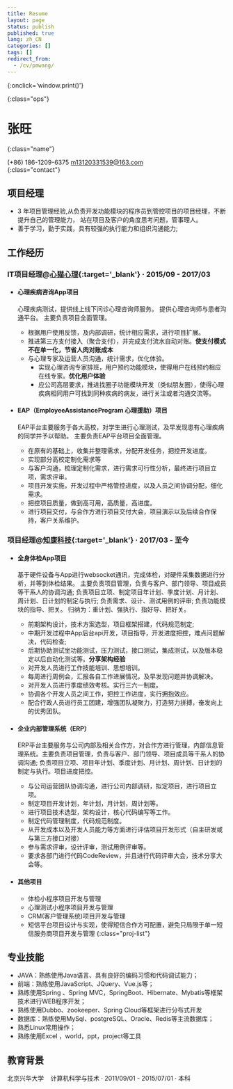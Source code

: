 ```yaml
---
title: Resume
layout: page
status: publish
published: true
lang: zh_CN
categories: []
tags: []
redirect_from:
  - /cv/pmwang/
---
```


<link href="/assets/css/resume.css" rel="stylesheet" />
<style type="text/css">
.post-content {
	font-family: 'PingFang SC', 'Hiragino Sans GB',
		'Microsoft YaHei',
		'WenQuanYi Micro Hei',
		'Helvetica Neue', Helvetica, Arial, sans-serif;
}

.post-content h4 {
	font-size: 16px;
	margin-bottom: 5px;
}

ul.proj-list {
	margin: 0;
	list-style: none;
}

ul.proj-list > li > ul {
	margin-left: 30px;
	list-style: initial;
}
</style>

[<i class="fa fa-language"></i>](/resume/ '英文简历')
[<i class="fa fa-print"></i>](# '打印简历'){:onclick='window.print()'}
<!--
[<i class="fa fa-download"></i>](/assets/resume.pdf '下载简历')
-->
{:class="ops"}

# 张旺
{:class="name"}

<i class="fa fa-fw fa-phone"></i> (+86) 186-1209-6375
<i class="fa fa-fw fa-envelope-o"></i> [m13120331539@163.com](mailto:m13120331539@163.com)
<br/>
{:class="contact"}

## 项目经理

* 3 年项目管理经验,从负责开发功能模块的程序员到管控项目的项目经理，不断提升自己的管理能力，
站在项目及客户的角度思考问题，管事理人。
* 善于学习，勤于实践，具有较强的执行能力和组织沟通能力;

## 工作经历

### IT项目经理@[心猫心理](https://www.120xinmao.com){:target='_blank'} &middot; 2015/09 - 2017/03

* #### 心理疾病咨询App项目

	心理疾病测试，提供线上线下问诊心理咨询师服务。
	提供心理咨询师与患者沟通平台。
	主要负责项目全面管理。

	* 根据用户使用反馈，及内部调研，统计相应需求，进行项目扩展。
	* 推进第三方支付接入（聚合支付），并完成支付流水自动对账。**使支付模式不在单一化，节省人肉对账成本**
  * 与心理专家及运营人员沟通，统计需求，优化体验。
	* 实现心理咨询专家排班，用户预约功能模块，使得用户在线预约相应在线专家。**优化用户体验**
	* 应公司高层要求，推进找圈子功能模块开发（类似朋友圈），使得心理疾病相同用户可找到同种疾病的病友，进行关注或者沟通交流等。

* #### EAP（EmployeeAssistanceProgram 心理援助）项目

	EAP平台主要服务于各大高校，对学生进行心理测试，及早发现患有心理疾病的同学并予以帮助。
	主要负责EAP平台项目全面管理。
  
  * 在原有的基础上，收集并整理需求，分配开发任务，把控开发进度。
  * 实现部分高校定制化需求等
  * 与客户沟通，梳理定制化需求，进行需求可行性分析，最终进行项目立项，需求评审。
  * 项目开发实施，开发过程中严格管控进度，以及人员之间协调分配，细化需求。
  * 把控项目质量，做到高可用，高质量，高进度。
  * 进行项目交付，与合作方进行项目交付大会，项目演示以及后续合作保持，客户关系维护。
  
### 项目经理@[知康科技](http://www.zhikangkeji.com){:target='_blank'} &middot; 2017/03 - 至今

* #### 全身体检App项目

	基于硬件设备与App进行websocket通讯，完成体检，对硬件采集数据进行分析，并等到体检结果。
	主要负责项目管理，负责与客户、部门领导、项目成员等干系人的协调沟通;
  负责项目立项、制定项目年计划、季度计划、月计划、周计划、日计划的制定与执行;
  负责需求、设计、测试用例的评审;
  负责功能模块的指导、把关。
  归纳为：重计划、强执行、指好导、把好关。
  
	* 前期架构设计，技术方案选型，项目框架搭建，代码规范制定;
	* 中期开发过程中App后台api开发，项目指导，开发进度把控，难点问题解决，代码检查;
	* 后期协助测试坐功能测试，压力测试，接口测试，集成测试，以及版本稳定以后自动化测试等。**分享架构经验**
  	* 对开发人员进行工作技能培训、思想培训。
    * 每周进行周例会，汇报各自工作进展情况，及早发现问题并协调解决。
    * 对开发人员进行季度绩效考核。实行三六一制度。
    * 协调各个开发人员之间工作，把控工作进度，实行拥抱效应。
    * 配合行政人员进行员工团建，增强团队凝聚力，打造努力拼搏，奋发向上的优秀团队。


* #### 企业内部管理系统（ERP）

	ERP平台主要服务与公司内部及相关合作方，对合作方进行管理，内部信息管理系统。主要负责项目管理，负责与客户、部门领导、项目成员等干系人的协调沟通;
  负责项目立项、项目年计划、季度计划、月计划、周计划、日计划的制定与执行。项目进度把控。
  
  * 与公司运营团队协调沟通，进行公司内部调研，拟定项目，进行项目立项。
  * 制定项目开发计划，年计划，月计划，周计划等。
  * 进行项目技术选型，架构设计，核心代码编写等工作。
   * 制定代码管理制度，代码规范制度。
   * 从开发成本以及开发人员能力等方面进行评估项目开发形式（自主研发或与第三方接口对接）
   * 参与需求评审，设计评审，测试用例评审等。
   * 要求各部门进行代码CodeReview，并且进行代码评审大会，技术分享大会等。
* #### 其他项目

	* 体检小程序项目开发与管理
	* 心理测试小程序项目开发与管理
	* CRM(客户管理系统)项目开发与管理
	* 短信平台项目设计与实现，使得短信合作方可配置，避免只局限于单一短信服务商项目开发与管理
{:class="proj-list"}

## 专业技能

* JAVA：熟练使用Java语言、具有良好的编码习惯和代码调试能力；
* 前端：熟练使用JavaScript、JQuery、Vue.js等；
* 熟练使用Spring 、Spring MVC，SpringBoot、Hibernate、Mybatis等框架技术进行WEB程序开发；
* 熟练使用Dubbo、zookeeper、Spring Cloud等框架进行分布式开发 
* 数据库：熟练使用MySql、postgreSQL、Oracle、Redis等主流数据库；
* 熟悉Linux常用操作；
* 熟练使用Excel ，world，ppt，project等工具


## 教育背景

北京兴华大学 &nbsp;&nbsp;&nbsp;计算机科学与技术
&middot; 2011/09/01 - 2015/07/01 &middot; 本科
